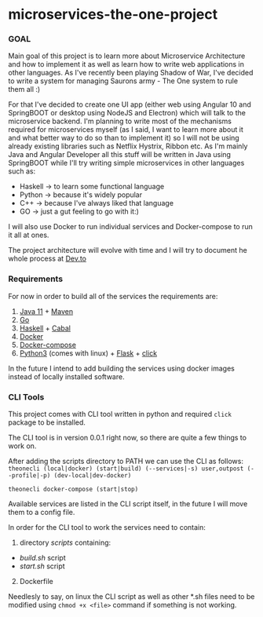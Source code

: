 # microservices-the-one-project
### GOAL
Main goal of this project is to learn more about Microservice Architecture and how to implement it as well as learn how to write web applications in other languages.
As I've recently been playing Shadow of War, I've decided to write a system for managing Saurons army - The One system to rule them all :) 

For that I've decided to create one UI app (either web using Angular 10 and SpringBOOT or desktop using NodeJS and Electron) which will talk to the microservice backend. I'm planning to write most of the mechanisms required for microservices myself (as I said, I want to learn more about it and what better way to do so than to implement it) so I will not be using already existing libraries such as Netflix Hystrix, Ribbon etc. As I'm mainly Java and Angular Developer all this stuff will be written in Java using SpringBOOT while I'll try writing simple microservices in other languages such as:
- Haskell -> to learn some functional language
- Python -> because it's widely popular
- C++ -> because I've always liked that language
- GO -> just a gut feeling to go with it:)

I will also use Docker to run individual services and Docker-compose to run it all at ones.

The project architecture will evolve with time and I will try to document he whole process at [Dev.to](https://dev.to/digitalcrafting)

### Requirements

For now in order to build all of the services the requirements are:
1. [Java 11](https://www.azul.com/downloads/zulu-community/?package=jdk) + [Maven](https://maven.apache.org/download.cgi)
2. [Go](https://golang.org/dl/) 
3. [Haskell](https://www.haskell.org/platform/linux.html) + [Cabal](https://www.haskell.org/cabal/)
4. [Docker](https://docs.docker.com/engine/install/debian/)
5. [Docker-compose](https://docs.docker.com/compose/install/)
6. [Python3](https://www.python.org/downloads/) (comes with linux) + [Flask](https://pypi.org/project/Flask/) + [click](https://pypi.org/project/click/)

In the future I intend to add building the services using docker images instead of locally installed software.

### CLI Tools
This project comes with CLI tool written in python and required `click` package to be installed.

The CLI tool is in version 0.0.1 right now, so there are quite a few things to work on.

After adding the scripts directory to PATH we can use the CLI as follows:
`theonecli (local|docker) (start|build) (--services|-s) user,outpost (--profile|-p) (dev-local|dev-docker)`

`theonecli docker-compose (start|stop)`

Available services are listed in the CLI script itself, in the future I will move them to a config file.

In order for the CLI tool to work the services need to contain:
1. directory *scripts* containing:
 * *build.sh* script
 * *start.sh* script
2. Dockerfile 

Needlesly to say, on linux the CLI script as well as other *.sh files need to be modified using `chmod +x <file>` command if something is not working.